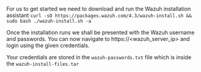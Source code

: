 For us to get started we need to download and run the Wazuh installation assistant
`curl -sO https://packages.wazuh.com/4.3/wazuh-install.sh && sudo bash ./wazuh-install.sh -a`

Once the installation runs we shall be presented with the Wazuh username and passwords. You can now navigate to https://<wazuh_server_ip> and login using the given credentials.

Your credentials are stored in the `wazuh-passwords.txt` file which is inside the `wazuh-install-files.tar` 